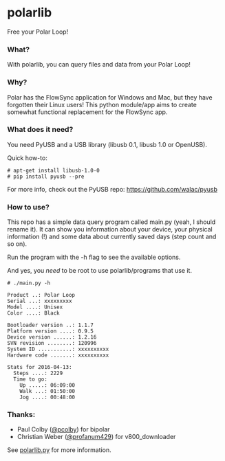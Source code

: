 # polarlib
Free your Polar Loop!

### What?
With polarlib, you can query files and data from your Polar Loop!

### Why?
Polar has the FlowSync application for Windows and Mac, but they have forgotten their Linux users!
This python module/app aims to create somewhat functional replacement for the FlowSync app.

### What does it need?
You need PyUSB and a USB library (libusb 0.1, libusb 1.0 or OpenUSB).

Quick how-to:
```
# apt-get install libusb-1.0-0
# pip install pyusb --pre
```
For more info, check out the PyUSB repo: <https://github.com/walac/pyusb>

### How to use?
This repo has a simple data query program called main.py (yeah, I should rename it).
It can show you information about your device, your physical information (!) and some data about currently saved days (step count and so on).

Run the program with the -h flag to see the available options.

And yes, you *need* to be root to use polarlib/programs that use it.
```
# ./main.py -h

Product ..: Polar Loop
Serial ...: xxxxxxxxx
Model ....: Unisex
Color ....: Black

Bootloader version ..: 1.1.7
Platform version ....: 0.9.5
Device version ......: 1.2.16
SVN revision ........: 120996
System ID ...........: xxxxxxxxxx
Hardware code .......: xxxxxxxxxx

Stats for 2016-04-13:
  Steps ....: 2229
  Time to go:
    Up .....: 06:09:00
    Walk ...: 01:50:00
    Jog ....: 00:48:00

```

### Thanks:
- Paul Colby ([@pcolby](https://github.com/pcolby)) for bipolar
- Christian Weber ([@profanum429](https://github.com/profanum429)) for v800_downloader

See [polarlib.py](polarlib.py) for more information.
